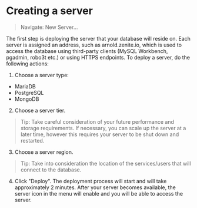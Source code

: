 # Creating a server

> Navigate: New Server...

The first step is deploying the server that your database will reside on. Each server is assigned an address, such as arnold.zenite.io, which is used to access the database using third-party clients (MySQL Workbench, pgadmin, robo3t etc.) or using HTTPS endpoints. To deploy a server, do the following actions:

1. Choose a server type:
  * MariaDB
  * PostgreSQL
  * MongoDB
  
2. Choose a server tier.

> Tip: Take careful consideration of your future performance and storage requirements. If necessary, you can scale up the server at a later time, however this requires your server to be shut down and restarted.

3. Choose a server region.

> Tip: Take into consideration the location of the services/users that will connect to the database.

4. Click "Deploy". The deployment process will start and will take approximately 2 minutes. After your server becomes available, the server icon in the menu will enable and you will be able to access the server.
